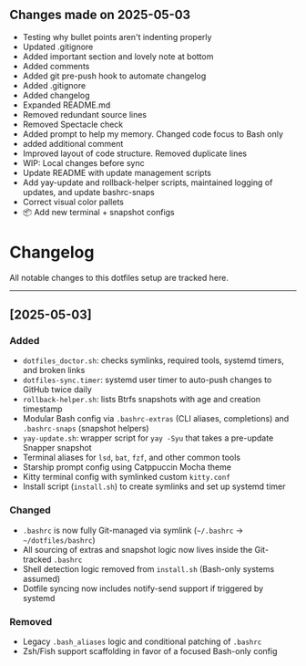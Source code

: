 ## Changes made on 2025-05-03
- Testing why bullet points aren't indenting properly
- Updated .gitignore
- Added important section and lovely note at bottom
- Added comments
- Added git pre-push hook to automate changelog
- Added .gitignore
- Added changelog
- Expanded README.md
- Removed redundant source lines
- Removed Spectacle check
- Added prompt to help my memory. Changed code focus to Bash only
- added additional comment
- Improved layout of code structure. Removed duplicate lines
- WIP: Local changes before sync
- Update README with update management scripts
- Add yay-update and rollback-helper scripts, maintained logging of updates, and update bashrc-snaps
- Correct visual color pallets
- 📦 Add new terminal + snapshot configs

# Changelog

All notable changes to this dotfiles setup are tracked here.

---

## [2025-05-03]

### Added
- `dotfiles_doctor.sh`: checks symlinks, required tools, systemd timers, and broken links
- `dotfiles-sync.timer`: systemd user timer to auto-push changes to GitHub twice daily
- `rollback-helper.sh`: lists Btrfs snapshots with age and creation timestamp
- Modular Bash config via `.bashrc-extras` (CLI aliases, completions) and `.bashrc-snaps` (snapshot helpers)
- `yay-update.sh`: wrapper script for `yay -Syu` that takes a pre-update Snapper snapshot
- Terminal aliases for `lsd`, `bat`, `fzf`, and other common tools
- Starship prompt config using Catppuccin Mocha theme
- Kitty terminal config with symlinked custom `kitty.conf`
- Install script (`install.sh`) to create symlinks and set up systemd timer

### Changed
- `.bashrc` is now fully Git-managed via symlink (`~/.bashrc` → `~/dotfiles/bashrc`)
- All sourcing of extras and snapshot logic now lives inside the Git-tracked `.bashrc`
- Shell detection logic removed from `install.sh` (Bash-only systems assumed)
- Dotfile syncing now includes notify-send support if triggered by systemd

### Removed
- Legacy `.bash_aliases` logic and conditional patching of `.bashrc`
- Zsh/Fish support scaffolding in favor of a focused Bash-only config
